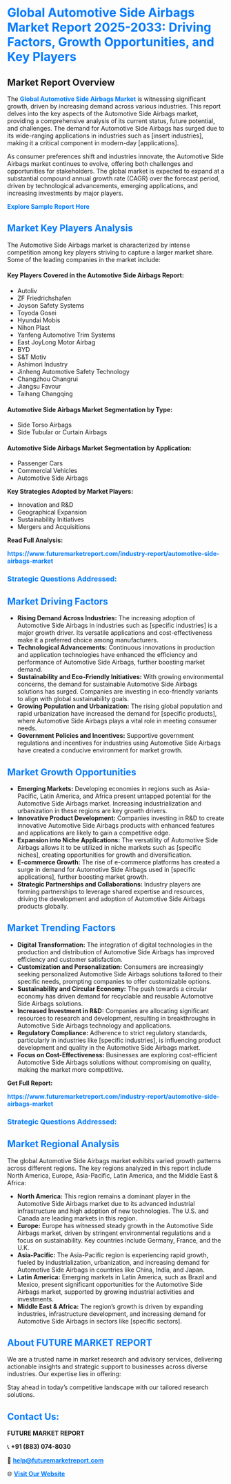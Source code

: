 <h1 style="color: #007BFF;">Global Automotive Side Airbags Market Report 2025-2033: Driving Factors, Growth Opportunities, and Key Players</h1>

<section id="overview">
<h2>Market Report Overview</h2>
<p>The <a href="https://www.futuremarketreport.com/industry-report/automotive-side-airbags-market" style="color: #007BFF; text-decoration: none;"><strong>Global Automotive Side Airbags Market</strong></a> is witnessing significant growth, driven by increasing demand across various industries. This report delves into the key aspects of the Automotive Side Airbags market, providing a comprehensive analysis of its current status, future potential, and challenges. The demand for Automotive Side Airbags has surged due to its wide-ranging applications in industries such as [insert industries], making it a critical component in modern-day [applications].</p>
<p>As consumer preferences shift and industries innovate, the Automotive Side Airbags market continues to evolve, offering both challenges and opportunities for stakeholders. The global market is expected to expand at a substantial compound annual growth rate (CAGR) over the forecast period, driven by technological advancements, emerging applications, and increasing investments by major players.</p>
</section>

<section id="overview">
<p><a href="https://www.futuremarketreport.com/request-sample/reportId=121783" style="color: #007BFF; text-decoration: none;"><strong>Explore Sample Report Here</strong></a></p>
</section>

<section id="key-players">
<h2 style="color: #007BFF;">Market Key Players Analysis</h2>
<p>The Automotive Side Airbags market is characterized by intense competition among key players striving to capture a larger market share. Some of the leading companies in the market include:</p>
<h4>Key Players Covered in the Automotive Side Airbags Report:</h4>
<ul><li>Autoliv</li><li>ZF Friedrichshafen</li><li>Joyson Safety Systems</li><li>Toyoda Gosei</li><li>Hyundai Mobis</li><li>Nihon Plast</li><li>Yanfeng Automotive Trim Systems</li><li>East JoyLong Motor Airbag</li><li>BYD</li><li>S&amp;T Motiv</li><li>Ashimori Industry</li><li>Jinheng Automotive Safety Technology</li><li>Changzhou Changrui</li><li>Jiangsu Favour</li><li>Taihang Changqing</li></ul>
<h4>Automotive Side Airbags Market Segmentation by Type:</h4>
<ul><li>Side Torso Airbags</li><li>Side Tubular or Curtain Airbags</li></ul>

<h4>Automotive Side Airbags Market Segmentation by Application:</h4>
<ul><li>Passenger Cars</li><li>Commercial Vehicles</li><li>Automotive Side Airbags</li></ul>
<p><strong>Key Strategies Adopted by Market Players:</strong></p>
<ul>
<li>Innovation and R&D</li>
<li>Geographical Expansion</li>
<li>Sustainability Initiatives</li>
<li>Mergers and Acquisitions</li>
</ul>
</section>

<section>
<p><strong>Read Full Analysis: </strong></p><a href="https://www.futuremarketreport.com/industry-report/automotive-side-airbags-market" style="color: #007BFF; text-decoration: none;"><strong>https://www.futuremarketreport.com/industry-report/automotive-side-airbags-market</strong></a>
<h3 style="color: #007BFF;">Strategic Questions Addressed:</h3>
</section>

<section id="driving-factors">
<h2 style="color: #007BFF;">Market Driving Factors</h2>
<ul>
<li><strong>Rising Demand Across Industries:</strong> The increasing adoption of Automotive Side Airbags in industries such as [specific industries] is a major growth driver. Its versatile applications and cost-effectiveness make it a preferred choice among manufacturers.</li>
<li><strong>Technological Advancements:</strong> Continuous innovations in production and application technologies have enhanced the efficiency and performance of Automotive Side Airbags, further boosting market demand.</li>
<li><strong>Sustainability and Eco-Friendly Initiatives:</strong> With growing environmental concerns, the demand for sustainable Automotive Side Airbags solutions has surged. Companies are investing in eco-friendly variants to align with global sustainability goals.</li>
<li><strong>Growing Population and Urbanization:</strong> The rising global population and rapid urbanization have increased the demand for [specific products], where Automotive Side Airbags plays a vital role in meeting consumer needs.</li>
<li><strong>Government Policies and Incentives:</strong> Supportive government regulations and incentives for industries using Automotive Side Airbags have created a conducive environment for market growth.</li>
</ul>
</section>

<section id="growth-opportunities">
<h2 style="color: #007BFF;">Market Growth Opportunities</h2>
<ul>
<li><strong>Emerging Markets:</strong> Developing economies in regions such as Asia-Pacific, Latin America, and Africa present untapped potential for the Automotive Side Airbags market. Increasing industrialization and urbanization in these regions are key growth drivers.</li>
<li><strong>Innovative Product Development:</strong> Companies investing in R&D to create innovative Automotive Side Airbags products with enhanced features and applications are likely to gain a competitive edge.</li>
<li><strong>Expansion into Niche Applications:</strong> The versatility of Automotive Side Airbags allows it to be utilized in niche markets such as [specific niches], creating opportunities for growth and diversification.</li>
<li><strong>E-commerce Growth:</strong> The rise of e-commerce platforms has created a surge in demand for Automotive Side Airbags used in [specific applications], further boosting market growth.</li>
<li><strong>Strategic Partnerships and Collaborations:</strong> Industry players are forming partnerships to leverage shared expertise and resources, driving the development and adoption of Automotive Side Airbags products globally.</li>
</ul>
</section>

<section id="trending-factors">
<h2 style="color: #007BFF;">Market Trending Factors</h2>
<ul>
<li><strong>Digital Transformation:</strong> The integration of digital technologies in the production and distribution of Automotive Side Airbags has improved efficiency and customer satisfaction.</li>
<li><strong>Customization and Personalization:</strong> Consumers are increasingly seeking personalized Automotive Side Airbags solutions tailored to their specific needs, prompting companies to offer customizable options.</li>
<li><strong>Sustainability and Circular Economy:</strong> The push towards a circular economy has driven demand for recyclable and reusable Automotive Side Airbags solutions.</li>
<li><strong>Increased Investment in R&D:</strong> Companies are allocating significant resources to research and development, resulting in breakthroughs in Automotive Side Airbags technology and applications.</li>
<li><strong>Regulatory Compliance:</strong> Adherence to strict regulatory standards, particularly in industries like [specific industries], is influencing product development and quality in the Automotive Side Airbags market.</li>
<li><strong>Focus on Cost-Effectiveness:</strong> Businesses are exploring cost-efficient Automotive Side Airbags solutions without compromising on quality, making the market more competitive.</li>
</ul>
</section>

<section>
<p><strong>Get Full Report: </strong></p><a href="https://www.futuremarketreport.com/industry-report/automotive-side-airbags-market" style="color: #007BFF; text-decoration: none;"><strong>https://www.futuremarketreport.com/industry-report/automotive-side-airbags-market</strong></a>
<h3 style="color: #007BFF;">Strategic Questions Addressed:</h3>
</section>


<section id="regional-analysis">
<h2 style="color: #007BFF;">Market Regional Analysis</h2>
<p>The global Automotive Side Airbags market exhibits varied growth patterns across different regions. The key regions analyzed in this report include North America, Europe, Asia-Pacific, Latin America, and the Middle East & Africa:</p>
<ul>
<li><strong>North America:</strong> This region remains a dominant player in the Automotive Side Airbags market due to its advanced industrial infrastructure and high adoption of new technologies. The U.S. and Canada are leading markets in this region.</li>
<li><strong>Europe:</strong> Europe has witnessed steady growth in the Automotive Side Airbags market, driven by stringent environmental regulations and a focus on sustainability. Key countries include Germany, France, and the U.K.</li>
<li><strong>Asia-Pacific:</strong> The Asia-Pacific region is experiencing rapid growth, fueled by industrialization, urbanization, and increasing demand for Automotive Side Airbags in countries like China, India, and Japan.</li>
<li><strong>Latin America:</strong> Emerging markets in Latin America, such as Brazil and Mexico, present significant opportunities for the Automotive Side Airbags market, supported by growing industrial activities and investments.</li>
<li><strong>Middle East & Africa:</strong> The region’s growth is driven by expanding industries, infrastructure development, and increasing demand for Automotive Side Airbags in sectors like [specific sectors].</li>
</ul>
</section>

<footer>
<h2 style="color: #007BFF;">About FUTURE MARKET REPORT</h2>
<p>We are a trusted name in market research and advisory services, delivering actionable insights and strategic support to businesses across diverse industries. Our expertise lies in offering:</p>

<p>Stay ahead in today’s competitive landscape with our tailored research solutions.</p>

<h2 style="color: #007BFF;">Contact Us:</h2>
<p><strong>FUTURE MARKET REPORT</strong></p>
<p>📞 <strong>+91 (883) 074-8030</strong></p>
<p>📧 <strong><a href="mailto:help@futuremarketreport.com" style="color: #007BFF;">help@futuremarketreport.com</a></strong></p>
<p>🌐 <strong><a href="https://www.futuremarketreport.com/" style="color: #007BFF;">Visit Our Website</a></strong></p>
</footer>